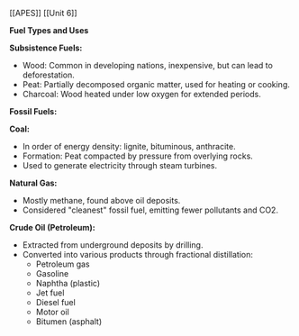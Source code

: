 [[APES]]
[[Unit 6]]


**Fuel Types and Uses**

**Subsistence Fuels:**

* Wood: Common in developing nations, inexpensive, but can lead to deforestation.
* Peat: Partially decomposed organic matter, used for heating or cooking.
* Charcoal: Wood heated under low oxygen for extended periods.

**Fossil Fuels:**

**Coal:**

* In order of energy density: lignite, bituminous, anthracite.
* Formation: Peat compacted by pressure from overlying rocks.
* Used to generate electricity through steam turbines.

**Natural Gas:**

* Mostly methane, found above oil deposits.
* Considered "cleanest" fossil fuel, emitting fewer pollutants and CO2.

**Crude Oil (Petroleum):**

* Extracted from underground deposits by drilling.
* Converted into various products through fractional distillation:
    * Petroleum gas
    * Gasoline
    * Naphtha (plastic)
    * Jet fuel
    * Diesel fuel
    * Motor oil
    * Bitumen (asphalt)